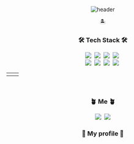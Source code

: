 <div align=center>

![header](https://capsule-render.vercel.app/api?type=waving&color=timeGradient&height=300&section=header&text=Hello,%20Hyeji%20!&fontSize=90&animation=twinkling)

<p align="center">🏝</p>

<h3 align="center">🛠 Tech Stack 🛠</h3>

<p align="center">
  <img src="https://img.shields.io/badge/Python-3766AB?style=flat-square&logo=Python&logoColor=white"/></a>&nbsp 
  <img src="https://img.shields.io/badge/Java-007396?style=flat-square&logo=Java&logoColor=white"/></a>&nbsp 
  <img src="https://img.shields.io/badge/Javascript-ffb13b?style=flat-square&logo=javascript&logoColor=white"/></a>&nbsp 
  <img src="https://img.shields.io/badge/css-1572B6?style=flat-square&logo=css3&logoColor=white"/></a>&nbsp  
  <br>
  <img src ="https://img.shields.io/badge/R-276DC3.svg?&style=for-the-badge&logo=Python&logoColor=white"/></a>&nbsp 
  <img src ="https://img.shields.io/badge/RStudio-75AADB.svg?&style=for-the-badge&logo=Python&logoColor=white"/></a>&nbsp
  <img src="https://img.shields.io/badge/Django-092E20?style=flat-square&logo=Django&logoColor=white"/></a>&nbsp 
  <img src="https://img.shields.io/badge/Mysql-E6B91E?style=flat-square&logo=MySql&logoColor=white"/></a>&nbsp 
</p>

<table>
  <tr>
    <td><img alt="" src="http://mazassumnida.wtf/api/v2/generate_badge?boj=canido" /></td><td><img alt="" src="https://github-readme-stats.vercel.app/api?username=hhyyeejjii&show_icons=true&theme=tokyonight"/></td>
  <tr>
</table>
<br>

<h3 align="center"> 🪴 Me 🪴 </h3>
<p align="center">
<a href="https://www.instagram.com/hy3zzis/"><img src="https://img.shields.io/badge/Instagram-DD2A78?style=flat-square&logo=Instagram&logoColor=white&link=https://www.instagram.com/zzi._.au/"/></a>&nbsp;&nbsp;<a href="https://github.com/hhyyeejjii?tab=overview"><img src="https://img.shields.io/badge/GitHub-181717?style=flat-square&logo=Github&logoColor=white&link=https://github.com/hhyyeejjii/"/></a>
<p>
<h3 align="center"> 🌸 My profile 🌸 </h3>

</div>
